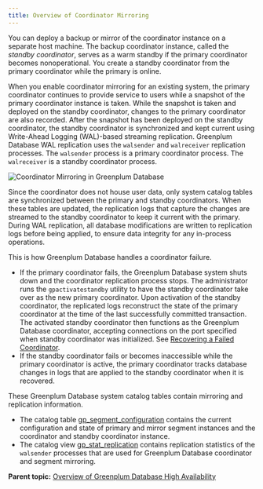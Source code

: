```yaml
---
title: Overview of Coordinator Mirroring 
---
```


You can deploy a backup or mirror of the coordinator instance on a separate host machine. The backup coordinator instance, called the *standby coordinator*, serves as a warm standby if the primary coordinator becomes nonoperational. You create a standby coordinator from the primary coordinator while the primary is online.

When you enable coordinator mirroring for an existing system, the primary coordinator continues to provide service to users while a snapshot of the primary coordinator instance is taken. While the snapshot is taken and deployed on the standby coordinator, changes to the primary coordinator are also recorded. After the snapshot has been deployed on the standby coordinator, the standby coordinator is synchronized and kept current using Write-Ahead Logging \(WAL\)-based streaming replication. Greenplum Database WAL replication uses the `walsender` and `walreceiver` replication processes. The `walsender` process is a primary coordinator process. The `walreceiver` is a standby coordinator process.

![Coordinator Mirroring in Greenplum Database](../../graphics/standby_master.jpg "Coordinator Mirroring in Greenplum Database")

Since the coordinator does not house user data, only system catalog tables are synchronized between the primary and standby coordinators. When these tables are updated, the replication logs that capture the changes are streamed to the standby coordinator to keep it current with the primary. During WAL replication, all database modifications are written to replication logs before being applied, to ensure data integrity for any in-process operations.

This is how Greenplum Database handles a coordinator failure.

-   If the primary coordinator fails, the Greenplum Database system shuts down and the coordinator replication process stops. The administrator runs the `gpactivatestandby` utility to have the standby coordinator take over as the new primary coordinator. Upon activation of the standby coordinator, the replicated logs reconstruct the state of the primary coordinator at the time of the last successfully committed transaction. The activated standby coordinator then functions as the Greenplum Database coordinator, accepting connections on the port specified when standby coordinator was initialized. See [Recovering a Failed Coordinator](g-recovering-a-failed-master.html).
-   If the standby coordinator fails or becomes inaccessible while the primary coordinator is active, the primary coordinator tracks database changes in logs that are applied to the standby coordinator when it is recovered.

These Greenplum Database system catalog tables contain mirroring and replication information.

-   The catalog table [gp\_segment\_configuration](../../../ref_guide/system_catalogs/gp_segment_configuration.html) contains the current configuration and state of primary and mirror segment instances and the coordinator and standby coordinator instance.
-   The catalog view [gp\_stat\_replication](../../../ref_guide/system_catalogs/catalog_ref-views.html#gp_stat_replication) contains replication statistics of the `walsender` processes that are used for Greenplum Database coordinator and segment mirroring.

**Parent topic:** [Overview of Greenplum Database High Availability](../../highavail/topics/g-overview-of-high-availability-in-greenplum-database.html)

